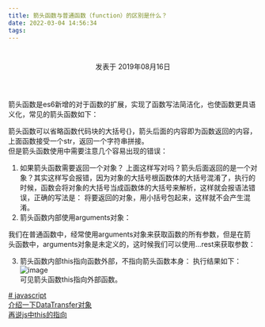 ```yaml
---
title: 箭头函数与普通函数（function）的区别是什么？
date: 2022-03-04 14:56:34
tags:
---
```


<div class="post-block"><link itemprop="mainEntityOfPage" href="http://cmszlx.win/2019/08/16/箭头函数与普通函数（function）的区别是什么？/"><span hidden="" itemprop="author" itemscope="" itemtype="http://schema.org/Person"><meta itemprop="name" content="linXiao"><meta itemprop="description" content=""><meta itemprop="image" content="/images/avatar.gif"></span><span hidden="" itemprop="publisher" itemscope="" itemtype="http://schema.org/Organization"><meta itemprop="name" content="Hurry"></span><header class="post-header"><h1 class="post-title" itemprop="name headline"></h1><div class="post-meta"><span class="post-time"><span class="post-meta-item-icon"><i class="fa fa-calendar-o"></i></span><span class="post-meta-item-text">发表于</span><time title="创建于" itemprop="dateCreated datePublished" datetime="2019-08-16T09:01:52+08:00"> 2019年08月16日 </time></span></div></header><div class="post-body" itemprop="articleBody"><p>箭头函数是es6新增的对于函数的扩展，实现了函数写法简洁化，也使函数更具语义化，常见的箭头函数如下：</p><precode language="javascript" precodenum="0"></precode><p>箭头函数可以省略函数代码块的大括号{}，箭头后面的内容即为函数返回的内容，上面函数接受一个str，返回一个字符串拼接。<br>但是箭头函数使用中需要注意几个容易出现的错误：</p><ol><li>如果箭头函数需要返回一个对象？<precode language="javascript" precodenum="1"></precode> 上面这样写对吗？箭头后面返回的是一个对象？其实这样写会报错，因为对象的大括号根函数体的大括号混淆了，执行的时候，函数会将对象的大括号当成函数体的大括号来解析，这样就会报语法错误，正确的写法是：<precode language="javascript" precodenum="2"></precode> 将要返回的对象，用小括号包起来，这样就不会产生混淆。</li><li>箭头函数内部使用arguments对象：</li></ol><precode language="javascript" precodenum="3"></precode><p>我们在普通函数中，经常使用arguments对象来获取函数的所有参数，但是在箭头函数中，arguments对象是未定义的，这时候我们可以使用…rest来获取参数：</p><precode language="javascript" precodenum="4"></precode><ol start="3"><li>箭头函数内部this指向函数外部，不指向箭头函数本身：<precode language="javascript" precodenum="5"></precode> 执行结果如下：<br><img src="https://user-images.githubusercontent.com/22437181/63136383-47e36d80-c004-11e9-992e-af644986c0e3.png" alt="image"><br>可见箭头函数this指向外部函数。</li></ol></div><footer class="post-footer"><div class="post-tags"><a href="/tags/javascript/" rel="tag"># javascript</a></div><div class="post-nav"><div class="post-nav-next post-nav-item"><a href="/2019/08/08/介绍一下DataTransfer对象/" rel="next" title="介绍一下DataTransfer对象"><i class="fa fa-chevron-left"></i> 介绍一下DataTransfer对象 </a></div><span class="post-nav-divider"></span><div class="post-nav-prev post-nav-item"><a href="/2019/08/22/再说js中this的指向/" rel="prev" title="再说js中this的指向"> 再说js中this的指向 <i class="fa fa-chevron-right"></i></a></div></div></footer></div>
